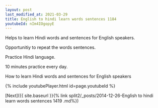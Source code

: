 ```yaml
---
layout: post
last_modified_at: 2021-03-29
title: English to hindi learn words sentences 1184 
youtubeId: nIm4IOgopyE
---
```

 
 
Helps to learn Hindi words and sentences for English speakers.

Opportunitiy to repeat the words sentences. 

Practice Hindi language. 
 
10 minutes practice every day. 
 
How to learn Hindi words and sentences for English speakers 
 
{% include youtubePlayer.html id=page.youtubeId %}
 
 
[Next]({{ site.baseurl }}{% link  split2/_posts/2014-12-26-English to hindi learn words sentences 1419 .md%})
 
